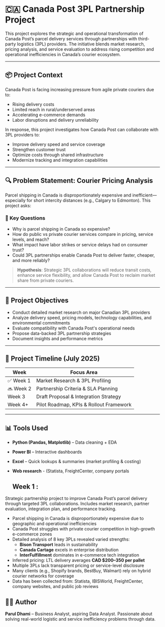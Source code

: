# 🇨🇦 Canada Post 3PL Partnership Project

This project explores the strategic and operational transformation of Canada Post’s parcel delivery services through partnerships with third-party logistics (3PL) providers. The initiative blends market research, pricing analysis, and service evaluation to address rising competition and operational inefficiencies in Canada’s courier ecosystem.

---

## 📦 Project Context

Canada Post is facing increasing pressure from agile private couriers due to:
- Rising delivery costs
- Limited reach in rural/underserved areas
- Accelerating e-commerce demands
- Labor disruptions and delivery unreliability

In response, this project investigates how Canada Post can collaborate with 3PL providers to:
- Improve delivery speed and service coverage
- Strengthen customer trust
- Optimize costs through shared infrastructure
- Modernize tracking and integration capabilities

---

## 🔍 Problem Statement: Courier Pricing Analysis

Parcel shipping in Canada is disproportionately expensive and inefficient—especially for short intercity distances (e.g., Calgary to Edmonton). This project asks:

### 🧩 Key Questions
- Why is parcel shipping in Canada so expensive?
- How do public vs private courier services compare in pricing, service levels, and reach?
- What impact have labor strikes or service delays had on consumer trust?
- Could 3PL partnerships enable Canada Post to deliver faster, cheaper, and more reliably?

> **Hypothesis**: Strategic 3PL collaborations will reduce transit costs, enhance service flexibility, and allow Canada Post to reclaim market share from private couriers.

---

## 🎯 Project Objectives

- Conduct detailed market research on major Canadian 3PL providers
- Analyze delivery speed, pricing models, technology capabilities, and environmental commitments
- Evaluate compatibility with Canada Post's operational needs
- Propose data-backed 3PL partnership strategies
- Document insights and performance metrics

---

## 📅 Project Timeline (July 2025)

| Week | Focus Area |
|------|------------|
| ✅ Week 1 | Market Research & 3PL Profiling |
| 🔜 Week 2 | Partnership Criteria & SLA Planning |
| Week 3 | Draft Proposal & Integration Strategy |
| Week 4+ | Pilot Roadmap, KPIs & Rollout Framework |

---
## 📊 Tools Used
- **Python (Pandas, Matplotlib)** – Data cleaning + EDA
- **Power BI** – Interactive dashboards
- **Excel** – Quick lookups & summaries (market profiling & costing)
- **Web research** -  (Statista, FreightCenter, company portals

  ## Week 1 :
Strategic partnership project to improve Canada Post’s parcel delivery through targeted 3PL collaborations. Includes market research, partner evaluation, integration plan, and performance tracking.
- Parcel shipping in Canada is disproportionately expensive due to geographic and operational inefficiencies
- Canada Post struggles with private courier competition in high-growth e-commerce zones
- Detailed analysis of 8 key 3PLs revealed varied strengths:
  - **Bison Transport** leads in sustainability
  - **Canada Cartage** excels in enterprise distribution
  - **InterFulfillment** dominates in e-commerce tech integration
- Inferred pricing: LTL delivery averages **CAD $200–350 per pallet**
- Multiple 3PLs lack transparent pricing or service-level disclosure
- Many clients (e.g., Shopify brands, BestBuy, Walmart) rely on hybrid courier networks for coverage
- Data has been collected from: Statista, IBISWorld, FreightCenter, company websites, and public job reviews

## 🙋‍♀️ Author
**Parul Dhami** – Business Analyst, aspiring Data Analyst. Passionate about solving real-world logistic and service inefficiency problems through data.

